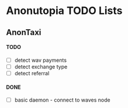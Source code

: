 # Anonutopia TODO Lists

## AnonTaxi

#### TODO

- [ ] detect wav payments
- [ ] detect exchange type
- [ ] detect referral
 
#### DONE

- [ ] basic daemon - connect to waves node
